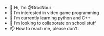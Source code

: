 - 👋 Hi, I’m @GrosNour
- 👀 I’m interested in video game programming
- 🌱 I’m currently learning python and C++
- 💞️ I’m looking to collaborate on school stuff
- 📫 How to reach me, please don't.

<!---
GrosNour/GrosNour is a ✨ special ✨ repository because its `README.md` (this file) appears on your GitHub profile.
You can click the Preview link to take a look at your changes.
--->
